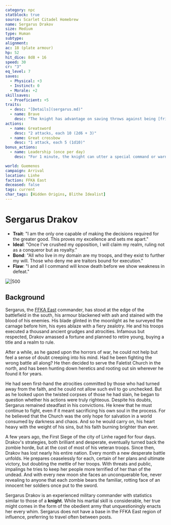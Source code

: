 ```yaml
---
category: npc
statblock: true
source: Scarlet Citadel Homebrew
name: Sergarus Drakov
size: Medium
type: Human
subtype: 
alignment: 
ac: 18 (plate armour)
hp: 52
hit_dice: 8d8 + 16
speed: 30
cr: "3"
eq_level: 7
saves:
  - Physical: +3 
  - Instinct: 0
  - Morale: +2
skillsaves:
  - Proeficient: +5
traits:
  - desc: "[Details](sergarus.md)"
  - name: Brave
    desc: "The knight has advantage on saving throws against being [frightened](https://5e.tools/conditionsdiseases.html#frightened_phb)."
actions:
  - name: Greatsword
    desc: "2 attacks, each 10 (2d6 + 3)"
  - name: Great crossbow
    desc: "1 attack, each 5 (1d10)"
bonus_actions:
  - name: Leadership (once per day)
    desc: "For 1 minute, the knight can utter a special command or warning whenever a nonhostile creature that it can see within 30 feet of it makes an attack roll or a saving throw. The creature rolls with advantage. This effect ends if the knight is incapacitated."

world: Guemenos
campaign: Arrival
location: Linhe
faction: FFKA East
deceased: false
tags: current
char_tags: [Hidden Origins, Blithe Idealist]
---
```


# Sergarus Drakov

- **Trait**: "I am the only one capable of making the decisions required for the greater good. This proves my excellence and sets me apart."
- **Ideal**: "Once I've crushed my opposition, I will claim my realm, ruling not as a conqueror but as royalty."
- **Bond**: "All who live in my domain are my troops, and they exist to further my will. Those who deny me are traitors bound for execution."
- **Flaw**: "I and all I command will know death before we show weakness in defeat."

![|500](https://i.imgur.com/b6epeEa.png)

## Background

Sergarus, the [FFKA East](../factions/ffkaEast.md) commander, has stood at the edge of the battlefield in the south, his armour blackened with ash and stained with the blood of his enemies. His blade glinted in the moonlight as he surveyed the carnage before him, his eyes ablaze with a fiery zealotry. He and his troops executed a thousand ancient grudges and atrocities. Infamous but respected, Drakov amassed a fortune and planned to retire young, buying a title and a realm to rule.

After a while, as he gazed upon the horrors of war, he could not help but feel a sense of doubt creeping into his mind. Had he been fighting the wrong battle all along? He then decided to serve the Faletist Church in the north, and has been hunting down heretics and rooting out sin wherever he found it for years.

He had seen first-hand the atrocities committed by those who had turned away from the faith, and he could not allow such evil to go unchecked. But as he looked upon the twisted corpses of those he had slain, he began to question whether his actions were truly righteous. Despite his doubts, Sergarus remained steadfast in his convictions. He knew that he must continue to fight, even if it meant sacrificing his own soul in the process. For he believed that the Church was the only hope for salvation in a world consumed by darkness and chaos. And so he would carry on, his heart heavy with the weight of his sins, but his faith burning brighter than ever.

A few years ago, the First Siege of the city of Linhe raged for four days. Drakov's strategies, both brilliant and desperate, eventually turned back the zombie horde, but at the cost of most of his veteran troops. Since then, Drakov has lost nearly his entire nation. Every month a new desperate battle unfolds. He prepares ceaselessly for each, certain of her plans and ultimate victory, but doubting the mettle of her troops. With threats and public, impalings he tries to keep her people more terrified of her than of the undead. And with every new moon she faces an unconquerable foe, never revealing to anyone that each zombie bears the familiar, rotting face of an innocent her soldiers once put to the sword.

Sergarus Drakov is an experienced military commander with statistics similar to those of a **knight**. While his martial skill is considerable, her true might comes in the form of the obedient army that unquestioningly enacts her every whim. Sergarus does not have a base in the FFKA East region of influence, preferring to travel often between posts.
